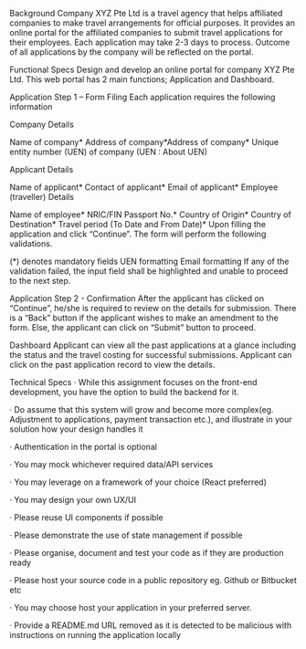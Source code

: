 Background
Company XYZ Pte Ltd is a travel agency that helps affiliated companies to make travel arrangements for official purposes. It provides an online portal for the affiliated companies to submit travel applications for their employees. Each application may take 2-3 days to process. Outcome of all applications by the company will be reflected on the portal.

Functional Specs
Design and develop an online portal for company XYZ Pte Ltd. This web portal has 2 main functions; Application and Dashboard.

Application Step 1 – Form Filing
Each application requires the following information

Company Details

Name of company*
Address of company*Address of company\*
Unique entity number (UEN) of company
(UEN : About UEN)

Applicant Details

Name of applicant*
Contact of applicant*
Email of applicant\*
Employee (traveller) Details

Name of employee*
NRIC/FIN
Passport No.*
Country of Origin*
Country of Destination*
Travel period (To Date and From Date)\*
Upon filling the application and click “Continue”. The form will perform the following validations.

(\*) denotes mandatory fields
UEN formatting
Email formatting
If any of the validation failed, the input field shall be highlighted and unable to proceed to the next step.

Application Step 2 - Confirmation
After the applicant has clicked on “Continue”, he/she is required to review on the details for submission. There is a “Back” button if the applicant wishes to make an amendment to the form. Else, the applicant can click on “Submit” button to proceed.

Dashboard
Applicant can view all the past applications at a glance including the status and the travel costing for successful submissions. Applicant can click on the past application record to view the details.

Technical Specs
· While this assignment focuses on the front-end development, you have the option to build the backend for it.

· Do assume that this system will grow and become more complex(eg. Adjustment to applications, payment transaction etc.), and illustrate in your solution how your design handles it

· Authentication in the portal is optional

· You may mock whichever required data/API services

· You may leverage on a framework of your choice (React preferred)

· You may design your own UX/UI

· Please reuse UI components if possible

· Please demonstrate the use of state management if possible

· Please organise, document and test your code as if they are production ready

· Please host your source code in a public repository eg. Github or Bitbucket etc

· You may choose host your application in your preferred server.

· Provide a README.md URL removed as it is detected to be malicious with instructions on running the application locally
